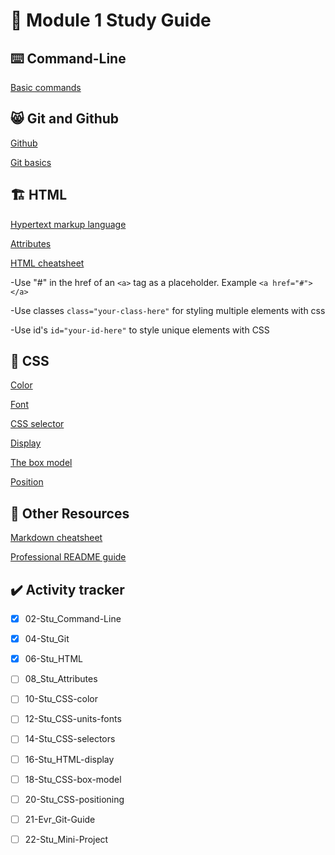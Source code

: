 # 📝 Module 1 Study Guide
 
## ⌨️ Command-Line
[Basic commands](https://developer.mozilla.org/en-US/docs/Learn/Tools_and_testing/Understanding_client-side_tools/Command_line#basic_built-in_terminal_commands)

## 😸 Git and Github
[Github](https://docs.github.com/en/get-started/quickstart/hello-world)

[Git basics](https://www.atlassian.com/git)

## 🏗️ HTML
[Hypertext markup language](https://developer.mozilla.org/en-US/docs/Web/HTML)

[Attributes](https://developer.mozilla.org/en-US/docs/Glossary/Attribute)

[HTML cheatsheet](https://coding-boot-camp.github.io/full-stack/html/html-cheatsheet)

-Use "#" in the href of an `<a>` tag as a placeholder. Example `<a href="#"></a>`

-Use classes `class="your-class-here"` for styling multiple elements with css

-Use id's `id="your-id-here"` to style unique elements with CSS

## 🎨 CSS
[Color](https://developer.mozilla.org/en-US/docs/Web/CSS/color)

[Font](https://developer.mozilla.org/en-US/docs/Web/CSS/font)

[CSS selector](https://developer.mozilla.org/en-US/docs/Glossary/CSS_Selector)

[Display](https://developer.mozilla.org/en-US/docs/Web/CSS/display)

[The box model](https://developer.mozilla.org/en-US/docs/Learn/CSS/Building_blocks/The_box_model)

[Position](https://developer.mozilla.org/en-US/docs/Web/CSS/position)
## 📓 Other Resources
[Markdown cheatsheet](https://www.markdownguide.org/cheat-sheet/)

[Professional README guide](https://coding-boot-camp.github.io/full-stack/github/professional-readme-guide)

## ✔️ Activity tracker
- [x] 02-Stu_Command-Line

- [x] 04-Stu_Git

- [x] 06-Stu_HTML

- [ ] 08_Stu_Attributes

- [ ] 10-Stu_CSS-color

- [ ] 12-Stu_CSS-units-fonts

- [ ] 14-Stu_CSS-selectors

- [ ] 16-Stu_HTML-display

- [ ] 18-Stu_CSS-box-model

- [ ] 20-Stu_CSS-positioning
 
- [ ] 21-Evr_Git-Guide

- [ ] 22-Stu_Mini-Project
